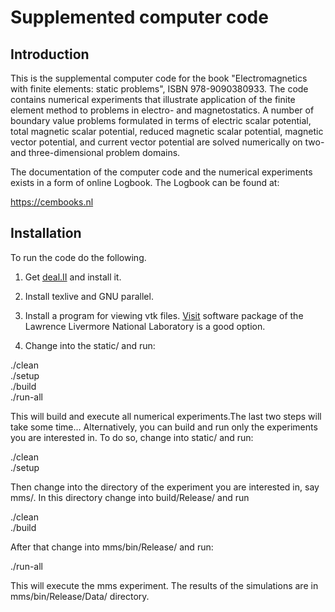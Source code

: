 <h1>Supplemented computer code</h1>

<h2> Introduction </h2>

This is the supplemental computer code for the book "Electromagnetics with
finite elements: static problems", ISBN 978-9090380933. The code contains
numerical experiments that illustrate application of the finite element
method to problems in electro- and magnetostatics. A number of boundary
value problems formulated in terms of electric scalar potential, total
magnetic scalar potential, reduced magnetic scalar potential, magnetic vector
potential, and current vector potential are solved numerically on two- and
three-dimensional problem domains.

The documentation of the computer code and the numerical experiments
exists in a form of online Logbook. The Logbook can be found at:

https://cembooks.nl

<h2> Installation </h2>

To run the code do the following.

1) Get [deal.II](https://dealii.org) and install it.

2) Install texlive and GNU parallel.

3) Install a program for viewing vtk files. [Visit](https://visit.llnl.gov) 
software package of the Lawrence Livermore National Laboratory is a good option.

4) Change into the static/ and run:

./clean  
./setup  
./build  
./run-all  

This will build and execute all numerical experiments.The last two steps will
take some time... Alternatively, you can build and run only the experiments you
are interested in. To do so, change into static/ and run:

./clean  
./setup  

Then change into the directory of the experiment you are interested in, say
mms/. In this directory change into build/Release/ and run

./clean  
./build  

After that change into mms/bin/Release/ and run:

./run-all  

This will execute the mms experiment. The results of the simulations are in
mms/bin/Release/Data/ directory.

